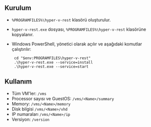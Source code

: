 ## Kurulum

- `%PROGRAMFILES%\hyper-v-rest` klasörü oluşturulur.
- `hyper-v-rest.exe` dosyası, `%PROGRAMFILES%\hyper-v-rest` klasörüne kopyalanır.
- Windows PowerShell, yönetici olarak açılır ve aşağıdaki komutlar çalıştırılır:

       cd "$env:PROGRAMFILES\hyper-v-rest"
       .\hyper-v-rest.exe --service=install
       .\hyper-v-rest.exe --service=start

## Kullanım

- Tüm VM'ler: `/vms`
- Processor sayısı ve GuestOS: `/vms/<Name>/summary`
- Memory: `/vms/<Name>/memory`
- Disk bilgisi `/vms/<Name>/vhd`
- IP numaraları `/vms/<Name>/ip`
- Versiyon: `/version`
